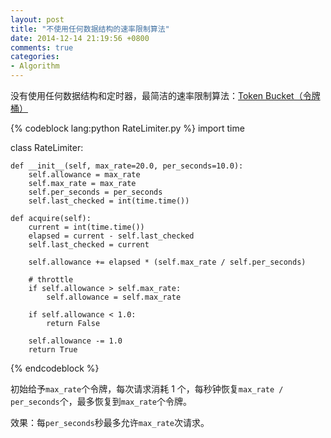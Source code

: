```yaml
---
layout: post
title: "不使用任何数据结构的速率限制算法"
date: 2014-12-14 21:19:56 +0800
comments: true
categories: 
- Algorithm
---
```

没有使用任何数据结构和定时器，最简洁的速率限制算法：[Token Bucket（令牌桶）](http://en.wikipedia.org/wiki/Token_bucket)

{% codeblock lang:python RateLimiter.py %}
import time

class RateLimiter:

    def __init__(self, max_rate=20.0, per_seconds=10.0):
        self.allowance = max_rate
        self.max_rate = max_rate
        self.per_seconds = per_seconds
        self.last_checked = int(time.time())

    def acquire(self):
        current = int(time.time())
        elapsed = current - self.last_checked        
        self.last_checked = current

        self.allowance += elapsed * (self.max_rate / self.per_seconds)
        
        # throttle
        if self.allowance > self.max_rate:
            self.allowance = self.max_rate

        if self.allowance < 1.0:
            return False

        self.allowance -= 1.0
        return True
{% endcodeblock %}

初始给予`max_rate`个令牌，每次请求消耗 1 个，每秒钟恢复`max_rate / per_seconds`个，最多恢复到`max_rate`个令牌。

效果：每`per_seconds`秒最多允许`max_rate`次请求。
